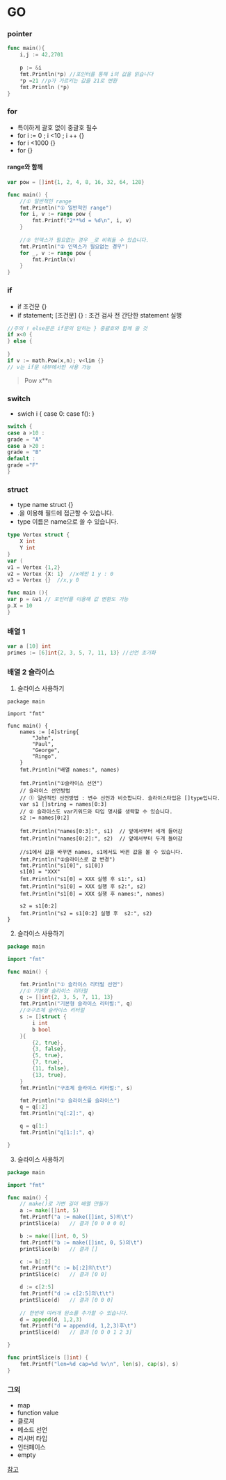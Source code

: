 # GO

### pointer
``` go
func main(){
    i,j := 42,2701
    
    p := &i
    fmt.Println(*p)	//포인터를 통해 i의 값을 읽습니다
    *p =21 //p가 가르키는 값을 21로 변환
    fmt.Println (*p)
}
```

### for
* 특이하게 괄호 없이 중괄호 필수
* for i := 0 ; i <10 ; i ++ {}
* for i <1000 {}
* for {}
#### range와 함께
```go
var pow = []int{1, 2, 4, 8, 16, 32, 64, 128}

func main() {
	//① 일반적인 range
	fmt.Println("① 일반적인 range")
	for i, v := range pow {
		fmt.Printf("2**%d = %d\n", i, v)
	}
	
	//② 인덱스가 필요없는 경우 _로 비워둘 수 있습니다.
	fmt.Println("② 인덱스가 필요없는 경우")
	for _, v := range pow {
	    fmt.Println(v)
	}
}
```
### if
* if 조건문 {}
* if statement; [조건문] {} : 조건 검사 전 간단한 statement 실행
``` go
//주의 ! else문은 if문의 닫히는 } 중괄호와 함께 쓸 것
if x<0 { 
} else {
    
}
if v := math.Pow(x,n); v<lim {}
// v는 if문 내부에서만 사용 가능
```
> Pow x**n  

### switch
* swich i { case 0:  case f(): }
```go
switch {
case a >10 :
grade = "A"
case a >20 :
grade = "B"
default :
grade ="F"
}
```
### struct
* type name struct {}
* .을 이용해 필드에 접근할 수 있습니다.
* type 이름은 name으로 쓸 수 있습니다.
``` go
type Vertex struct {
    X int
    Y int
}
var (
v1 = Vertex {1,2}
v2 = Vertex {X: 1}	//x에만 1 y : 0
v3 = Vertex {}	//x,y 0

func main (){
var p = &v1	// 포인터를 이용해 값 변환도 가능
p.X = 10
}
```
### 배열 1
```go
var a [10] int
primes := [6]int{2, 3, 5, 7, 11, 13} //선언 초기화
```
### 배열 2 슬라이스
1. 슬라이스 사용하기 
```
package main

import "fmt"

func main() {
	names := [4]string{
		"John",
		"Paul",
		"George",
		"Ringo",
	}
	fmt.Println("배열 names:", names)

	fmt.Println("①슬라이스 선언")
	// 슬라이스 선언방법
	// ① 일반적인 선언방법 : 변수 선언과 비슷합니다. 슬라이스타입은 []type입니다.
	var s1 []string = names[0:3]
	// ② 슬라이스도 var키워드와 타입 명시를 생략할 수 있습니다.
	s2 := names[0:2]

	fmt.Println("names[0:3]:", s1)	// 앞에서부터 세개 들어감
	fmt.Println("names[0:2]:", s2)	// 앞에서부터 두개 들어감 

	//s1에서 값을 바꾸면 names, s1에서도 바뀐 값을 볼 수 있습니다.
	fmt.Println("②슬라이스로 값 변경")
	fmt.Println("s1[0]", s1[0])
	s1[0] = "XXX"
	fmt.Println("s1[0] = XXX 실행 후 s1:", s1)
	fmt.Println("s1[0] = XXX 실행 후 s2:", s2)
	fmt.Println("s1[0] = XXX 실행 후 names:", names)

	s2 = s1[0:2]
	fmt.Println("s2 = s1[0:2] 실행 후  s2:", s2)
}
```
2. 슬라이스 사용하기
``` go 
package main

import "fmt"

func main() {

	fmt.Println("① 슬라이스 리터럴 선언")
	//① 기본형 슬라이스 리터럴
	q := []int{2, 3, 5, 7, 11, 13}
	fmt.Println("기본형 슬라이스 리터럴:", q)
	//②구조체 슬라이스 리터럴
	s := []struct {
		i int
		b bool
	}{
		{2, true},
		{3, false},
		{5, true},
		{7, true},
		{11, false},
		{13, true},
	}
	fmt.Println("구조체 슬라이스 리터럴:", s)

	fmt.Println("② 슬라이스를 슬라이스")
	q = q[:2]
	fmt.Println("q[:2]:", q)

	q = q[1:]
	fmt.Println("q[1:]:", q)

}

```

3. 슬라이스 사용하기
``` go
package main

import "fmt"

func main() {
	// make()로 가변 길이 배열 만들기
	a := make([]int, 5)
	fmt.Printf("a := make([]int, 5)의\t")
	printSlice(a)	// 결과 [0 0 0 0 0]

	b := make([]int, 0, 5)
	fmt.Printf("b := make([]int, 0, 5)의\t")
	printSlice(b)	// 결과 []

	c := b[:2]
	fmt.Printf("c := b[:2]의\t\t")
	printSlice(c)	// 결과 [0 0]

	d := c[2:5]
	fmt.Printf("d := c[2:5]의\t\t")
	printSlice(d)	// 결과 [0 0 0]
	
	// 한번에 여러개 원소를 추가할 수 있습니다.
	d = append(d, 1,2,3)
	fmt.Printf("d = append(d, 1,2,3)후\t")
	printSlice(d)	// 결과 [0 0 0 1 2 3]

}

func printSlice(s []int) {
	fmt.Printf("len=%d cap=%d %v\n", len(s), cap(s), s)
}
```

### 그외
* map
* function value
* 클로져
* 메소드 선언
* 리시버 타입
* 인터페이스
* empty


[참고](https://golang.org/)
